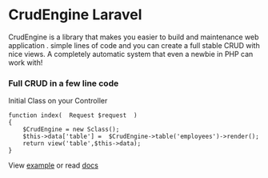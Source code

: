 # CrudEngine Laravel
CrudEngine is a library that makes you  easier to build and maintenance web application . simple lines of code and you can create a full stable CRUD with nice views. A completely automatic system that even a newbie in PHP can work with! 


### Full CRUD in a few line code
Initial Class on your Controller
```
function index(  Request $request  )
{
	$CrudEngine = new Sclass();
	$this->data['table'] =  $CrudEngine->table('employees')->render();
	return view('table',$this->data);
}
```

View [example](https://crudengine.sximo5.net/)  or read [docs](https://github.com/Sximo5/Crud-Engine-Laravel/wiki) 

 

